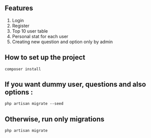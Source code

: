 

## Features
1. Login
2. Register
3. Top 10 user table
4. Personal stat for each user
5. Creating new question and option only by admin


## How to set up the project

```console
composer install
```

## If you want dummy user, questions and also options :

```console
php artisan migrate --seed
```

## Otherwise, run only migrations

```console
php artisan migrate
```

